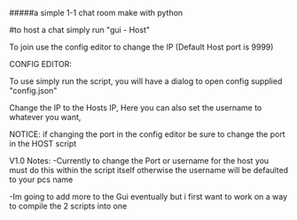 #####a simple 1-1 chat room make with python

#to host a chat simply run "gui - Host"

To join use the config editor to change the IP (Default Host port is 9999)

CONFIG EDITOR:

To use simply run the script, you will have a dialog to open config supplied "config.json"

Change the IP to the Hosts IP, Here you can also set the username to whatever you want, 

NOTICE: if changing the port in the config editor be sure to change the port in the HOST script 


V1.0 Notes:
-Currently to change the Port or username for the host you must do this within the script itself otherwise the username will be defaulted to your pcs name

-Im going to add more to the Gui eventually but i first want to work on a way to compile the 2 scripts into one
